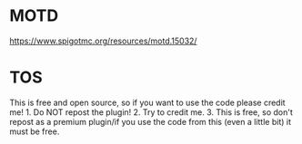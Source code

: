 # MOTD
https://www.spigotmc.org/resources/motd.15032/
# TOS
This is free and open source, so if you want to use the code please credit me! 1. Do NOT repost the plugin! 2. Try to credit me. 3. This is free, so don't repost as a premium plugin/if you use the code from this (even a little bit) it must be free.

